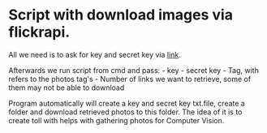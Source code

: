 # Script with download images via flickrapi.

All we need is to ask for key and secret key via [link](https://www.flickr.com/services/api/misc.api_keys.html).

Afterwards we run script from cmd and pass:
	- key
	- secret key
	- Tag, with refers to the photos tag's
	- Number of links we want to retrieve, some of them may not be able to download
        
Program automatically will create a key and secret key txt.file, create a folder and download retrieved photos to this folder.
The idea of it is to create toll with helps with gathering photos for Computer Vision.
